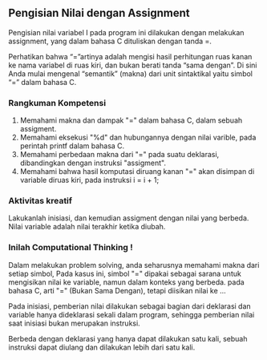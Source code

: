 ## Pengisian Nilai dengan Assignment 
Pengisian nilai variabel I pada program ini dilakukan dengan melakukan assignment, yang dalam bahasa C dituliskan dengan tanda =.

Perhatikan bahwa “=”artinya adalah mengisi hasil perhitungan ruas kanan ke nama variabel di ruas kiri, dan bukan berati tanda “sama dengan”. Di sini Anda mulai mengenal “semantik” (makna) dari unit sintaktikal yaitu simbol “=” dalam bahasa C.

### Rangkuman Kompetensi 
1. Memahami makna dan dampak "=" dalam bahasa C, dalam sebuah assigment.
2. Memahami eksekusi "%d" dan hubungannya dengan nilai varible, pada perintah printf dalam bahasa C.
3. Memahami perbedaan makna dari "=" pada suatu deklarasi, dibandingkan dengan instruksi "assigment".
4. Memahami bahwa hasil komputasi diruang kanan "=" akan disimpan di variable diruas kiri, pada instruksi i = i + 1;

### Aktivitas kreatif
Lakukanlah inisiasi, dan kemudian assigment dengan nilai yang berbeda. Nilai variable adalah nilai terakhir ketika diubah. 

### Inilah Computational Thinking !
Dalam melakukan problem solving, anda seharusnya memahami makna dari setiap simbol, Pada kasus ini, simbol "=" dipakai sebagai sarana untuk mengisikan nilai ke variable, namun dalam konteks yang berbeda. pada bahasa C, arti "=" (Bukan Sama Dengan), tetapi diisikan nilai ke ...

Pada inisiasi, pemberian nilai dilakukan sebagai bagian dari deklarasi dan variable hanya dideklarasi sekali dalam program, sehingga pemberian nilai saat inisiasi bukan merupakan instruksi.

Berbeda dengan deklarasi yang hanya dapat dilakukan satu kali, sebuah instruksi dapat diulang dan dilakukan lebih dari satu kali.
